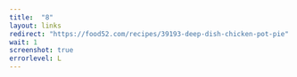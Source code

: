 ```yaml
---
title:  "8"
layout: links
redirect: "https://food52.com/recipes/39193-deep-dish-chicken-pot-pie"
wait: 1
screenshot: true
errorlevel: L
---
```



